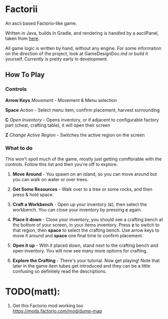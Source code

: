 # Factorii
An ascii based Factorio-like game.

Written in Java, builds in Gradle, and rendering is handled
by a asciiPanel, taken from [here](http://trystans.blogspot.com/2011/08/roguelike-tutorial-01-java-eclipse.html). 

All game logic is written by hand, without any engine. For
some information on the direction of the project, look at 
GameDesignDoc.md or build it yourself. Currently is pretty early in
development.


## How To Play

### Controls
**Arrow Keys** *Movement* - Movement & Menu selection

**Space** *Action* - Select menu item, confirm placement, harvest surrounding

**C** *Open Inventory* - Opens inventory, or if adjacent to configurable factory part (chest, crafting table), it will open their screen

**Z** *Change Active Region* - Switches the active region on the screen

### What to do
This won't spoil much of the game, mostly just getting comftorable with the controls. Follow this list and then you're off to explore.

1. **Move Around** - You spawn on an island, so you can move around but you can walk on water or over trees.

2. **Get Some Resources** - Walk over to a tree or some rocks, and then press & hold space.
 
3. **Craft a Workbench** - Open up your inventory (**c**), then select the workbench. You can close your inventory by pressing **c** again.
 
4. **Place it down** - Close your inventory, you should see a crafting bench at the bottom of your screen, in your items inventory. Press **z** to switch to that region, then **space** to select the crafting bench. Use arrow keys to move it around and **space** one final time to confirm placement.

5. **Open it up** - With it placed down, stand next to the crafting bench and open inventory. You will now see many more options for crafting.

6. **Explore the Crafting** - There's your tutorial. Now get playing! Note that later in the game item tubes get introduced and they can be a little confusing so definitely read the descriptions.


# TODO(matt):
1. Get this Factorio mod working too https://mods.factorio.com/mod/dump-map
